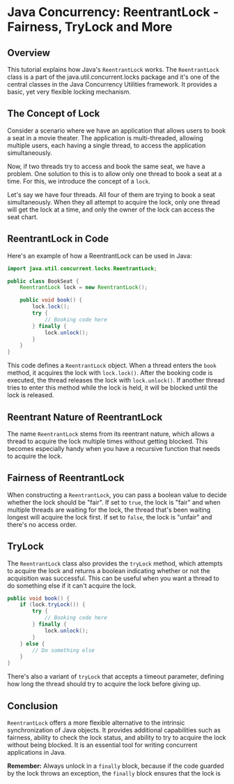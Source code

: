
# Java Concurrency: ReentrantLock - Fairness, TryLock and More

## Overview
This tutorial explains how Java's `ReentrantLock` works. The `ReentrantLock` class is a part of the java.util.concurrent.locks package and it's one of the central classes in the Java Concurrency Utilities framework. It provides a basic, yet very flexible locking mechanism.

## The Concept of Lock

Consider a scenario where we have an application that allows users to book a seat in a movie theater. The application is multi-threaded, allowing multiple users, each having a single thread, to access the application simultaneously. 

Now, if two threads try to access and book the same seat, we have a problem. One solution to this is to allow only one thread to book a seat at a time. For this, we introduce the concept of a `lock`.

Let's say we have four threads. All four of them are trying to book a seat simultaneously. When they all attempt to acquire the lock, only one thread will get the lock at a time, and only the owner of the lock can access the seat chart.

## ReentrantLock in Code
Here's an example of how a ReentrantLock can be used in Java:

```java
import java.util.concurrent.locks.ReentrantLock;

public class BookSeat {
    ReentrantLock lock = new ReentrantLock();

    public void book() {
        lock.lock();
        try {
            // Booking code here
        } finally {
            lock.unlock();
        }
    }
}
```

This code defines a `ReentrantLock` object. When a thread enters the `book` method, it acquires the lock with `lock.lock()`. After the booking code is executed, the thread releases the lock with `lock.unlock()`. If another thread tries to enter this method while the lock is held, it will be blocked until the lock is released.

## Reentrant Nature of ReentrantLock
The name `ReentrantLock` stems from its reentrant nature, which allows a thread to acquire the lock multiple times without getting blocked. This becomes especially handy when you have a recursive function that needs to acquire the lock.

## Fairness of ReentrantLock
When constructing a `ReentrantLock`, you can pass a boolean value to decide whether the lock should be "fair". If set to `true`, the lock is "fair" and when multiple threads are waiting for the lock, the thread that's been waiting longest will acquire the lock first. If set to `false`, the lock is "unfair" and there's no access order.

## TryLock
The `ReentrantLock` class also provides the `tryLock` method, which attempts to acquire the lock and returns a boolean indicating whether or not the acquisition was successful. This can be useful when you want a thread to do something else if it can't acquire the lock.

```java
public void book() {
    if (lock.tryLock()) {
        try {
            // Booking code here
        } finally {
            lock.unlock();
        }
    } else {
        // Do something else
    }
}
```

There's also a variant of `tryLock` that accepts a timeout parameter, defining how long the thread should try to acquire the lock before giving up.

## Conclusion
`ReentrantLock` offers a more flexible alternative to the intrinsic synchronization of Java objects. It provides additional capabilities such as fairness, ability to check the lock status, and ability to try to acquire the lock without being blocked. It is an essential tool for writing concurrent applications in Java. 

**Remember:** Always unlock in a `finally` block, because if the code guarded by the lock throws an exception, the `finally` block ensures that the lock is